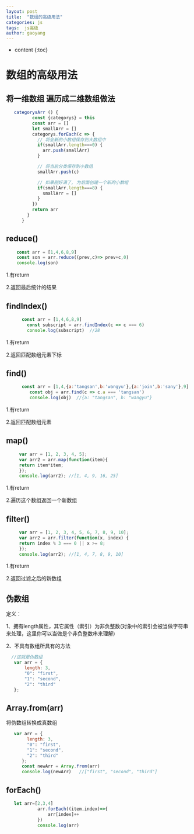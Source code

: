 ```yaml
---
layout: post
title:  "数组的高级用法"
categories: js
tags:  js高级
author: gaoyang
---
```


* content
{:toc}

# 数组的高级用法

## 将一维数组 遍历成二维数组做法

```js
   categorysArr () {
          const {categorys} = this
          const arr = []
          let smallArr = []
          categorys.forEach(c => {
            // 将全新的小数组保存到大数组中
            if(smallArr.length===0) {
              arr.push(smallArr)
            }

            // 将当前分类保存到小数组
            smallArr.push(c)

            // 如果刚好满了, 为后面创建一个新的小数组
            if(smallArr.length===8) {
              smallArr = []
            }
          })
          return arr
        }
      }
```




## reduce()

```js
    const arr = [1,4,6,8,9]
    const son = arr.reduce((prev,c)=> prev+c,0)
    console.log(son)
```

1.有return

2.返回最后统计的结果

## findIndex()

```js
      const arr = [1,4,6,8,9]
        const subscript = arr.findIndex(c => c === 6)
        console.log(subscript)  //28
```

1.有return

2.返回匹配数组元素下标

## find()

```js
      const arr = [1,4,{a:'tangsan',b:'wangyu'},{a:'join',b:'sany'},9]
         const obj = arr.find(c => c.a === 'tangsan')
         console.log(obj)  //{a: "tangsan", b: "wangyu"}
```

1.有return

2.返回匹配数组元素

## map()

```js
     var arr = [1, 2, 3, 4, 5];
     var arr2 = arr.map(function(item){
     return item*item;
     });
     console.log(arr2); //[1, 4, 9, 16, 25]
```
1.有return

2.遍历这个数组返回一个新数组

## filter()

```js
     var arr = [1, 2, 3, 4, 5, 6, 7, 8, 9, 10];
     var arr2 = arr.filter(function(x, index) {
     return index % 3 === 0 || x >= 8;
     });
     console.log(arr2); //[1, 4, 7, 8, 9, 10]
```

1.有return

2.返回过滤之后的新数组
## 伪数组

定义：

1、拥有length属性，其它属性（索引）为非负整数(对象中的索引会被当做字符串来处理，这里你可以当做是个非负整数串来理解)

2、不具有数组所具有的方法

```js
  //这就是伪数组
   var arr = {
       length: 3,
       "0": "first",
       "1": "second",
       "2": "third"
   };
```
##  Array.from(arr)

将伪数组转换成真数组

```js
   var arr = {
        length: 3,
        "0": "first",
        "1": "second",
        "2": "third"
      };
      const newArr = Array.from(arr)
      console.log(newArr)   //["first", "second", "third"]
```

## forEach()

```js
   let arr=[2,3,4]
   			arr.forEach((item,index)=>{
   				arr[index]++
   			})
   			console.log(arr)
```
